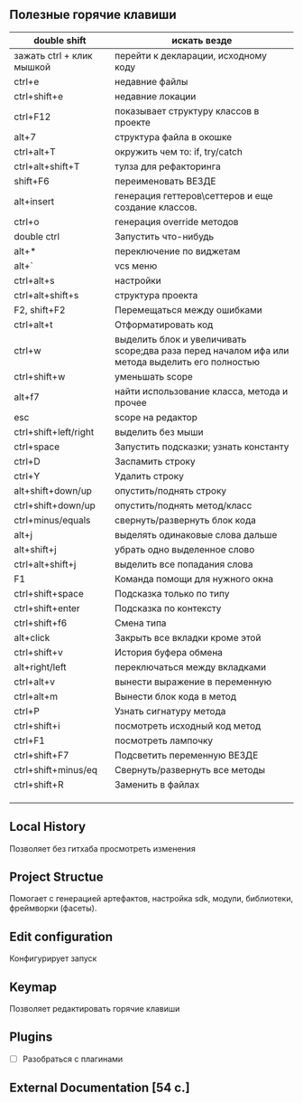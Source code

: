 ## Полезные горячие клавиши

| double shift              | искать везде                                                 |
| ------------------------- | ------------------------------------------------------------ |
| зажать ctrl + клик мышкой | перейти к декларации, исходному коду                         |
| ctrl+e                    | недавние файлы                                               |
| ctrl+shift+e              | недавние локации                                             |
| ctrl+F12                  | показывает структуру классов в проекте                       |
| alt+7                     | структура файла в окошке                                     |
| сtrl+alt+T                | окружить чем то: if, try/catch                               |
| ctrl+alt+shift+T          | тулза для рефакторинга                                       |
| shift+F6                  | переименовать ВЕЗДЕ                                          |
| alt+insert                | генерация геттеров\сеттеров и еще создание классов.          |
| ctrl+o                    | генерация override методов                                   |
| double ctrl               | Запустить что-нибудь                                         |
| alt+*                     | переключение по виджетам                                     |
| alt+`                     | vcs  меню                                                    |
| ctrl+alt+s                | настройки                                                    |
| ctrl+alt+shift+s          | структура проекта                                            |
| F2, shift+F2              | Перемещаться между ошибками                                  |
| ctrl+alt+t                | Отформатировать код                                          |
| ctrl+w                    | выделить блок и увеличивать scope;два раза перед началом ифа или метода выделить его полностью |
| ctrl+shift+w              | уменьшать scope                                              |
| alt+f7                    | найти использование класса, метода и прочее                  |
| esc                       | scope на редактор                                            |
| ctrl+shift+left/right     | выделить без мыши                                            |
| ctrl+space                | Запустить подсказки; узнать константу                        |
| ctrl+D                    | Заспамить строку                                             |
| ctrl+Y                    | Удалить строку                                               |
| alt+shift+down/up         | опустить/поднять строку                                      |
| ctrl+shift+down/up        | опустить/поднять метод/класс                                 |
| ctrl+minus/equals         | свернуть/развернуть блок кода                                |
| alt+j                     | выделять одинаковые слова дальше                             |
| alt+shift+j               | убрать одно выделенное слово                                 |
| ctrl+alt+shift+j          | выделить все попадания слова                                 |
| F1                        | Команда помощи для нужного окна                              |
| ctrl+shift+space          | Подсказка только по типу                                     |
| ctrl+shift+enter          | Подсказка по контексту                                       |
| ctrl+shift+f6             | Смена типа                                                   |
| alt+click                 | Закрыть все вкладки кроме этой                               |
| ctrl+shift+v              | История буфера обмена                                        |
| alt+right/left            | переключаться между вкладками                                |
| ctrl+alt+v                | вынести выражение в переменную                               |
| ctrl+alt+m                | Вынести блок кода в метод                                    |
| ctrl+P                    | Узнать сигнатуру метода                                      |
| ctrl+shift+i              | посмотреть исходный код метод                                |
| ctrl+F1                   | посмотреть лампочку                                          |
| ctrl+shift+F7             | Подсветить переменную ВЕЗДЕ                                  |
| ctrl+shift+minus/eq       | Свернуть/развернуть все методы                               |
| ctrl+shift+R              | Заменить в файлах                                            |
|                           |                                                              |
|                           |                                                              |
|                           |                                                              |

## Local History

Позволяет без гитхаба просмотреть изменения

## Project Structue

Помогает с генерацией артефактов, настройка sdk, модули, библиотеки, фреймворки (фасеты).

## Edit configuration

Конфигурирует запуск

## Keymap

Позволяет редактировать горячие клавиши

## Plugins

- [ ] Разобраться с плагинами

## External Documentation [54 c.]